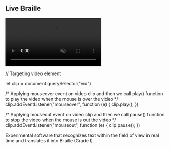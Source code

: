 ## Live Braille

<!-- <img class="aspect-video object-cover rounded-lg hover:scale-102 transition-all duration-500 ease-in-out transform" src="/assets/MainPhoto_LiveBraille.png"> -->
<video autoplay="autoplay" muted loop webkit-playsinline playsinline class="aspect-video object-cover rounded-lg shadow-md hover:shadow-xl hover:scale-102 transition-all duration-500 ease-in-out transform" id="vid">
  <source src="/assets/MainVideo_LiveBraille.mp4" type="video/mp4" />
</video>

<component :is="'script'">

  // Targeting video element 
  <!-- let clip = document.querySelector(".vid") -->
  let clip = document.querySelector("vid")

  /* Applying mouseover event on video clip 
  and then we call play() function to play 
  the video when the mouse is over the video */
  clip.addEventListener("mouseover", function (e) {
    clip.play();
  })

  /* Applying mouseout event on video clip 
  and then we call pause() function to stop 
  the video when the mouse is out the video */
  clip.addEventListener("mouseout", function (e) {
    clip.pause();
  })
</component>

Experimental software that recognizes text within the field of view in real time and translates it into Braille (Grade I).